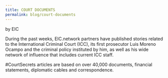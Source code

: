 ```yaml
---
title: COURT DOCUMENTS
permalink: blog/court-documents
---
```


by EIC

During the past weeks, EIC.network partners have published stories related to the International Criminal Court (ICC), its first prosecutor Luis Moreno Ocampo and the criminal policy instituted by him, as well as his wide network of influence that includes current ICC staff.

#CourtSecrets articles are based on over 40,000 documents, financial statements, diplomatic cables and correspondence.
